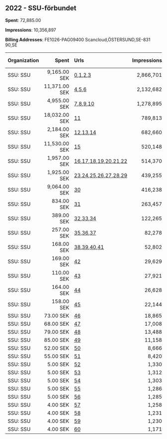 ## 2022 - SSU-förbundet 
**Spent**: 72,885.00

**Impressions**: 10,356,897

**Billing Addresses**: FE1026-PAG09400 Scancloud,ÖSTERSUND,SE-831 90,SE

|Organization|Spent|Urls|Impressions|Genders|Age Brackets|Country Codes|
|:---|---:|:---|---:|:---|:---|:---|
|SSU: SSU|9,165.00 SEK|[0](https://www.snap.com/political-ads/asset/732dd1ab74b2df6f493af5aaddc95704a9a2b9c55a69da1b4a4093751d4ff9f3?mediaType=mp4),[1](https://www.snap.com/political-ads/asset/d7a72afd71c022fdfd4b854e80e41525e6d06f3b94f4227845552be64a9cd737?mediaType=mp4),[2](https://www.snap.com/political-ads/asset/71f1ec2f1d128690224ec188ba8094396f5549dbd76d3e5fa0dd373d12157233?mediaType=mp4),[3](https://www.snap.com/political-ads/asset/1cbfc217ee07ddc573debca88420da9678ff727874e6b48f6143badc8421add8?mediaType=jpeg)|2,866,701||17-25|sweden|
|SSU: SSU|11,371.00 SEK|[4](https://www.snap.com/political-ads/asset/36413bb409212cc2a659048070f5d723e2dccc72831efbe0ca559ad7222ca07d?mediaType=mp4),[5](https://www.snap.com/political-ads/asset/df01987221b8a587fd1dbcc715af44e3dc4613ba60970cb734db24d8fbcb3411?mediaType=mp4),[6](https://www.snap.com/political-ads/asset/3d9cbafd3d767531d209d859e82deadbac27165936ff2e7314d83dcfc733b581?mediaType=mp4)|2,132,682||18-25|sweden|
|SSU: SSU|4,955.00 SEK|[7](https://www.snap.com/political-ads/asset/26b8644c534a2c1ecb7f0a704aa9ad21ececccbff8cb1c8f4a7025d71a1e0cc8?mediaType=png),[8](https://www.snap.com/political-ads/asset/204471013c26081336f8992cd7ad5cfa68c4d82fbb3cc72f4ac19b08075c4287?mediaType=png),[9](https://www.snap.com/political-ads/asset/a7789ab74a6e2131a3deb6fa4396d02f5c5e06b5efc4362c4510d51563b078ea?mediaType=png),[10](https://www.snap.com/political-ads/asset/af8c6a65dd3e8abadcb17753cf1db77602a21e80dd2be16ffceed33db4dc3d67?mediaType=png)|1,278,895||18-25|sweden|
|SSU: SSU|18,032.00 SEK|[11](https://www.snap.com/political-ads/asset/aac7d2fcb3472be61956e4847b57911bb31bdd8a9ad8932143381c57b3fc8f2c?mediaType=mp4)|789,813||18-25|sweden|
|SSU: SSU|2,184.00 SEK|[12](https://www.snap.com/political-ads/asset/4826070d9974265077554836d57de6a7dcad391cbaad54fccd52caae4bbc47f1?mediaType=mp4),[13](https://www.snap.com/political-ads/asset/f6259530b175a195e395c33dea65e0073d78c4d896a6c84b836e0b2d015ecdea?mediaType=mp4),[14](https://www.snap.com/political-ads/asset/3d9cbafd3d767531d209d859e82deadbac27165936ff2e7314d83dcfc733b581?mediaType=mp4)|682,660||17-25|sweden|
|SSU: SSU|11,530.00 SEK|[15](https://www.snap.com/political-ads/asset/7cab7066d714803889b87ddc02c1323dde81eeca96c940a31bb20d8c4dd99801?mediaType=mp4)|520,148||18-25|sweden|
|SSU: SSU|1,957.00 SEK|[16](https://www.snap.com/political-ads/asset/a0c74b9005a133732d86f8e12c83df6e88d3abf8dce313b685d05a2adaccf460?mediaType=mp4),[17](https://www.snap.com/political-ads/asset/a9dd99f6353532aea880eac7bad2f1af6ee2a10dc57dc6c37b1a2f8e55a12d81?mediaType=mp4),[18](https://www.snap.com/political-ads/asset/16d6d622e729f80e4c809743500ab368ffabfb7ac03683af57751568d044d497?mediaType=png),[19](https://www.snap.com/political-ads/asset/546b0ba0bd363d3c6e599192db6dc39b5530135b01f623128d360555d5d14ee9?mediaType=png),[20](https://www.snap.com/political-ads/asset/247e2d1fe23b4af3e1ee5e2fbac762e39dddf6637d8774621b339f8ea4f61fb3?mediaType=png),[21](https://www.snap.com/political-ads/asset/3d9cbafd3d767531d209d859e82deadbac27165936ff2e7314d83dcfc733b581?mediaType=mp4),[22](https://www.snap.com/political-ads/asset/1cbfc217ee07ddc573debca88420da9678ff727874e6b48f6143badc8421add8?mediaType=jpeg)|514,370||26-|sweden|
|SSU: SSU|1,925.00 SEK|[23](https://www.snap.com/political-ads/asset/a0c74b9005a133732d86f8e12c83df6e88d3abf8dce313b685d05a2adaccf460?mediaType=mp4),[24](https://www.snap.com/political-ads/asset/a9dd99f6353532aea880eac7bad2f1af6ee2a10dc57dc6c37b1a2f8e55a12d81?mediaType=mp4),[25](https://www.snap.com/political-ads/asset/16d6d622e729f80e4c809743500ab368ffabfb7ac03683af57751568d044d497?mediaType=png),[26](https://www.snap.com/political-ads/asset/546b0ba0bd363d3c6e599192db6dc39b5530135b01f623128d360555d5d14ee9?mediaType=png),[27](https://www.snap.com/political-ads/asset/247e2d1fe23b4af3e1ee5e2fbac762e39dddf6637d8774621b339f8ea4f61fb3?mediaType=png),[28](https://www.snap.com/political-ads/asset/3d9cbafd3d767531d209d859e82deadbac27165936ff2e7314d83dcfc733b581?mediaType=mp4),[29](https://www.snap.com/political-ads/asset/1cbfc217ee07ddc573debca88420da9678ff727874e6b48f6143badc8421add8?mediaType=jpeg)|439,255||26-|sweden|
|SSU: SSU|9,064.00 SEK|[30](https://www.snap.com/political-ads/asset/97fc48f7dca37e6990fdb3996588ece9f1a2fece37f1280d0a163ed6d1e76275?mediaType=mp4)|416,238||18-25|sweden|
|SSU: SSU|834.00 SEK|[31](https://www.snap.com/political-ads/asset/732dd1ab74b2df6f493af5aaddc95704a9a2b9c55a69da1b4a4093751d4ff9f3?mediaType=mp4)|263,457||17-25|sweden|
|SSU: SSU|389.00 SEK|[32](https://www.snap.com/political-ads/asset/453f56be05f42dc9b5e81216714d54fe00eb4668a91be1f97e7078425ec7e0f9?mediaType=mp4),[33](https://www.snap.com/political-ads/asset/a1e3965a6bf4de247f96207d2f38f358a2bbad7e8bdf01eb9d93492961d8cefc?mediaType=mp4),[34](https://www.snap.com/political-ads/asset/3d9cbafd3d767531d209d859e82deadbac27165936ff2e7314d83dcfc733b581?mediaType=mp4)|122,265||17-25|sweden|
|SSU: SSU|257.00 SEK|[35](https://www.snap.com/political-ads/asset/9140ecdd9a217e1b60d0bcdc88c12dc54a96712468c11044d00d6a30d990ef70?mediaType=mp4),[36](https://www.snap.com/political-ads/asset/3117c225c8fac6390d38b9a06f6c7ce39262c7cd6895fabfd556d191c685c8e4?mediaType=mp4),[37](https://www.snap.com/political-ads/asset/3d9cbafd3d767531d209d859e82deadbac27165936ff2e7314d83dcfc733b581?mediaType=mp4)|82,278||17-25|sweden|
|SSU: SSU|168.00 SEK|[38](https://www.snap.com/political-ads/asset/39da5ce2c54ff0491fc692ea62335ab5dd88c5c347acc1af8dc9e4f548e3568a?mediaType=mp4),[39](https://www.snap.com/political-ads/asset/18374c1ad64cd795b61e7331a9542da327b23f3a52026c72bd51ef110b53fc13?mediaType=mp4),[40](https://www.snap.com/political-ads/asset/df01987221b8a587fd1dbcc715af44e3dc4613ba60970cb734db24d8fbcb3411?mediaType=mp4),[41](https://www.snap.com/political-ads/asset/3d9cbafd3d767531d209d859e82deadbac27165936ff2e7314d83dcfc733b581?mediaType=mp4)|52,802||17-25|sweden|
|SSU: SSU|169.00 SEK|[42](https://www.snap.com/political-ads/asset/4ee228ca3596ed50c6bcd71abeaabb36f24656005fb91ae8ef38401bc8eddcbd?mediaType=mp4)|29,629||26-|sweden|
|SSU: SSU|110.00 SEK|[43](https://www.snap.com/political-ads/asset/92ade9e88caaa059f41298b7cdc50ea9326c8636a41bd355bab1ab1e4da4c450?mediaType=mp4)|27,921||26-|sweden|
|SSU: SSU|164.00 SEK|[44](https://www.snap.com/political-ads/asset/92ade9e88caaa059f41298b7cdc50ea9326c8636a41bd355bab1ab1e4da4c450?mediaType=mp4)|26,628||26-|sweden|
|SSU: SSU|158.00 SEK|[45](https://www.snap.com/political-ads/asset/42460e2dc6e1d26779cb387fcd567a456db2912d91b80970436153b3fd7268ca?mediaType=mp4)|22,144||26-|sweden|
|SSU: SSU|73.00 SEK|[46](https://www.snap.com/political-ads/asset/21f89bb25291ffe00944a140d9bad981f31a09d40d7111e55d106ec01baf4485?mediaType=mp4)|18,865||26-|sweden|
|SSU: SSU|68.00 SEK|[47](https://www.snap.com/political-ads/asset/4ee228ca3596ed50c6bcd71abeaabb36f24656005fb91ae8ef38401bc8eddcbd?mediaType=mp4)|17,008||26-|sweden|
|SSU: SSU|79.00 SEK|[48](https://www.snap.com/political-ads/asset/21f89bb25291ffe00944a140d9bad981f31a09d40d7111e55d106ec01baf4485?mediaType=mp4)|13,488||26-|sweden|
|SSU: SSU|85.00 SEK|[49](https://www.snap.com/political-ads/asset/0651a237d7614b0197b65b7043380276c4a086d443cf967987201d1f55d4e890?mediaType=MP4)|11,158||26-|sweden|
|SSU: SSU|52.00 SEK|[50](https://www.snap.com/political-ads/asset/0651a237d7614b0197b65b7043380276c4a086d443cf967987201d1f55d4e890?mediaType=MP4)|8,666||26-|sweden|
|SSU: SSU|55.00 SEK|[51](https://www.snap.com/political-ads/asset/42460e2dc6e1d26779cb387fcd567a456db2912d91b80970436153b3fd7268ca?mediaType=mp4)|8,420||26-|sweden|
|SSU: SSU|5.00 SEK|[52](https://www.snap.com/political-ads/asset/255a11f1c212c9b61e1e32f4840f9a57c32ec7f5bd98b74d69c5b0a68ee1df93?mediaType=png)|1,330||18-25|sweden|
|SSU: SSU|5.00 SEK|[53](https://www.snap.com/political-ads/asset/401675fa4538c2e5b1dfa57375d88e77bccb9c6e75cf233eb4e2603d1cb8fa33?mediaType=png)|1,312||18-25|sweden|
|SSU: SSU|5.00 SEK|[54](https://www.snap.com/political-ads/asset/5aada19ac634dd7dc1694924b15846a9facb8337420bf9f034ddefdd830306a9?mediaType=png)|1,303||18-25|sweden|
|SSU: SSU|5.00 SEK|[55](https://www.snap.com/political-ads/asset/6057caed158e2dd5876572ba1a092061d8a940c0d2594e0cb927514c0ab26b70?mediaType=png)|1,286||18-25|sweden|
|SSU: SSU|5.00 SEK|[56](https://www.snap.com/political-ads/asset/0fb7becf857fcb24260ec6b522fbda3a13e4563dd3d4f25512d0100bc7a48d34?mediaType=png)|1,285||18-25|sweden|
|SSU: SSU|4.00 SEK|[57](https://www.snap.com/political-ads/asset/5a65e1816661f93bb83f08294efcc70ac6c2a9b392b6525f017cfbe0ecdafc9d?mediaType=jpeg)|1,258||18-25|sweden|
|SSU: SSU|4.00 SEK|[58](https://www.snap.com/political-ads/asset/953899fe6df0990ae4e8de220d224107ab5b66be2ef76f16db8b5060187fed7e?mediaType=png)|1,231||18-25|sweden|
|SSU: SSU|4.00 SEK|[59](https://www.snap.com/political-ads/asset/d88ad90326d96b42bd6bb82fc277d7af4e3b883e7078613de061427447d57ef6?mediaType=png)|1,230||18-25|sweden|
|SSU: SSU|4.00 SEK|[60](https://www.snap.com/political-ads/asset/829d4c658d2dc12133caecff20677b38146f6ebc00d91174d9f9e97783e659f0?mediaType=png)|1,171||18-25|sweden|
